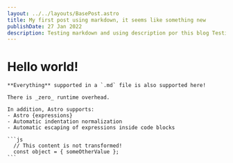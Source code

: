 ```yaml
---
layout: ../../layouts/BasePost.astro
title: My first post using markdown, it seems like something new
publishDate: 27 Jan 2022
description: Testing markdown and using description por this blog Testing markdown and using description por this blog
---
```


# Hello world!

    **Everything** supported in a `.md` file is also supported here!

    There is _zero_ runtime overhead.

    In addition, Astro supports:
    - Astro {expressions}
    - Automatic indentation normalization
    - Automatic escaping of expressions inside code blocks

    ```js
      // This content is not transformed!
      const object = { someOtherValue };
    ```
